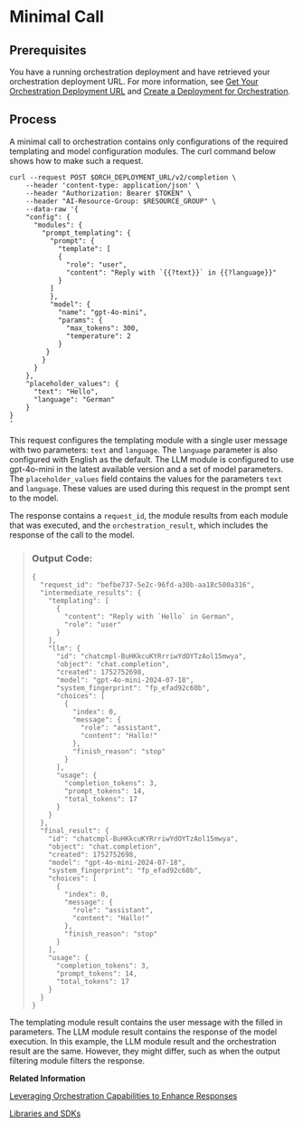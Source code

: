 <!-- loio663f1b7795bf4472a436e4b865321498 -->

# Minimal Call



<a name="loio663f1b7795bf4472a436e4b865321498__section_vr2_rpj_12c"/>

## Prerequisites

You have a running orchestration deployment and have retrieved your orchestration deployment URL. For more information, see [Get Your Orchestration Deployment URL](get-your-orchestration-deployment-url-ec7c703.md) and [Create a Deployment for Orchestration](create-a-deployment-for-orchestration-4387aa7.md).



<a name="loio663f1b7795bf4472a436e4b865321498__section_zt4_jqj_12c"/>

## Process

A minimal call to orchestration contains only configurations of the required templating and model configuration modules. The curl command below shows how to make such a request.

```
curl --request POST $ORCH_DEPLOYMENT_URL/v2/completion \
    --header 'content-type: application/json' \
    --header "Authorization: Bearer $TOKEN" \
    --header "AI-Resource-Group: $RESOURCE_GROUP" \
    --data-raw '{
    "config": {
      "modules": {
        "prompt_templating": {
          "prompt": {
            "template": [
            {
              "role": "user",
              "content": "Reply with `{{?text}}` in {{?language}}"
            }
          ]
          },
          "model": {
            "name": "gpt-4o-mini",
            "params": {
              "max_tokens": 300,
              "temperature": 2
            }
         }
        }
      }
    },
    "placeholder_values": {
      "text": "Hello",
      "language": "German"
    }
}
'
```

This request configures the templating module with a single user message with two parameters: `text` and `language`. The `language` parameter is also configured with English as the default. The LLM module is configured to use gpt-4o-mini in the latest available version and a set of model parameters. The `placeholder_values` field contains the values for the parameters `text` and `language`. These values are used during this request in the prompt sent to the model.

The response contains a `request_id`, the module results from each module that was executed, and the `orchestration_result`, which includes the response of the call to the model.

> ### Output Code:  
> ```
> {
>   "request_id": "befbe737-5e2c-96fd-a30b-aa18c500a316",
>   "intermediate_results": {
>     "templating": [
>       {
>         "content": "Reply with `Hello` in German",
>         "role": "user"
>       }
>     ],
>     "llm": {
>       "id": "chatcmpl-BuHKkcuKYRrriwYdOYTzAol15mwya",
>       "object": "chat.completion",
>       "created": 1752752698,
>       "model": "gpt-4o-mini-2024-07-18",
>       "system_fingerprint": "fp_efad92c60b",
>       "choices": [
>         {
>           "index": 0,
>           "message": {
>             "role": "assistant",
>             "content": "Hallo!"
>           },
>           "finish_reason": "stop"
>         }
>       ],
>       "usage": {
>         "completion_tokens": 3,
>         "prompt_tokens": 14,
>         "total_tokens": 17
>       }
>     }
>   },
>   "final_result": {
>     "id": "chatcmpl-BuHKkcuKYRrriwYdOYTzAol15mwya",
>     "object": "chat.completion",
>     "created": 1752752698,
>     "model": "gpt-4o-mini-2024-07-18",
>     "system_fingerprint": "fp_efad92c60b",
>     "choices": [
>       {
>         "index": 0,
>         "message": {
>           "role": "assistant",
>           "content": "Hallo!"
>         },
>         "finish_reason": "stop"
>       }
>     ],
>     "usage": {
>       "completion_tokens": 3,
>       "prompt_tokens": 14,
>       "total_tokens": 17
>     }
>   }
> }
> ```

The templating module result contains the user message with the filled in parameters. The LLM module result contains the response of the model execution. In this example, the LLM module result and the orchestration result are the same. However, they might differ, such as when the output filtering module filters the response.

**Related Information**  


[Leveraging Orchestration Capabilities to Enhance Responses](https://developers.sap.com/tutorials/ai-core-orchestration-consumption-opt.html)

[Libraries and SDKs](libraries-and-sdks-499309d.md "Explore additional SDKs and libraries that you can use with SAP AI Core.")

